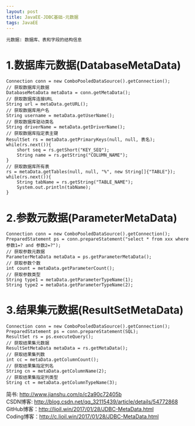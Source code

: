 ```yaml
---
layout: post
title: JavaEE-JDBC基础-元数据
tags: JavaEE
---
```

	元数据: 数据库、表和字段的结构信息

# 1.数据库元数据(DatabaseMetaData)
	Connection conn = new ComboPooledDataSource().getConnection();
	// 获取数据库元数据
	DatabaseMetaData metaData = conn.getMetaData();
	// 获取数据库连接URL
	String url = metaData.getURL();
	// 获取数据库用户名
	String username = metaData.getUserName();
	// 获取数据库驱动类名
	String driverName = metaData.getDriverName();	
	// 获取数据库指定表主键
	ResultSet rs = metaData.getPrimaryKeys(null, null, 表名);
	while(rs.next()){
		short seq = rs.getShort("KEY_SEQ");
		String name = rs.getString("COLUMN_NAME");		
	}
	// 获取数据库所有表
	rs = metaData.getTables(null, null, "%", new String[]{"TABLE"});
	while(rs.next()){
		String tabName = rs.getString("TABLE_NAME");
		System.out.println(tabName);
	}

# 2.参数元数据(ParameterMetaData)
	Connection conn = new ComboPooledDataSource().getConnection();
	PreparedStatement ps = conn.prepareStatement("select * from xxx where 参数1=? and 参数2=?");
	// 获取参数元数据
	ParameterMetaData metaData = ps.getParameterMetaData();
	// 获取参数个数
	int count = metaData.getParameterCount();
	// 获取参数类型
	String type1 = metaData.getParameterTypeName(1);
	String type2 = metaData.getParameterTypeName(2);

# 3.结果集元数据(ResultSetMetaData)
	Connection conn = new ComboPooledDataSource().getConnection();
	PreparedStatement ps = conn.prepareStatement(SQL);
	ResultSet rs = ps.executeQuery();
	// 获取结果集元数据
	ResultSetMetaData metaData = rs.getMetaData();
	// 获取结果集列数
	int cc = metaData.getColumnCount();
	// 获取结果集指定列名
	String cn = metaData.getColumnName(2);
	// 获取结果集指定列类型
	String ct = metaData.getColumnTypeName(3);

简书: http://www.jianshu.com/p/c2a90c72405b   
CSDN博客: http://blog.csdn.net/qq_32115439/article/details/54772868   
GitHub博客：http://lioil.win/2017/01/28/JDBC-MetaData.html   
Coding博客：http://c.lioil.win/2017/01/28/JDBC-MetaData.html